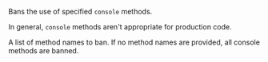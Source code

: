 Bans the use of specified `console` methods.

In general, `console` methods aren't appropriate for production code.

A list of method names to ban. If no method names are provided, all console methods are banned.